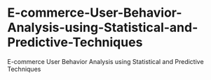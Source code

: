 # E-commerce-User-Behavior-Analysis-using-Statistical-and-Predictive-Techniques
E-commerce User Behavior Analysis using Statistical and Predictive Techniques
